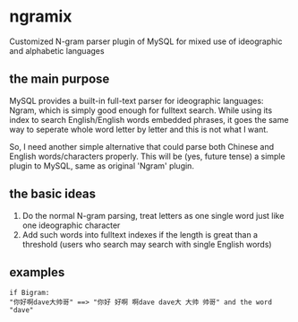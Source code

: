 ngramix
======
Customized N-gram parser plugin of MySQL for mixed use of ideographic and alphabetic languages

## the main purpose
MySQL provides a built-in full-text parser for ideographic languages: Ngram, which is simply good enough for fulltext search.
While using its index to search English/English words embedded phrases, it goes the same way to seperate whole word letter by letter and this is not what I want.   

So, I need another simple alternative that could parse both Chinese and English words/characters properly.
This will be (yes, future tense) a simple plugin to MySQL, same as original 'Ngram' plugin.   

## the basic ideas
1. Do the normal N-gram parsing, treat letters as one single word just like one ideographic character
2. Add such words into fulltext indexes if the length is great than a threshold (users who search may search with single English words)

## examples

```
if Bigram:
"你好啊dave大帅哥" ==> "你好 好啊 啊dave dave大 大帅 帅哥" and the word "dave"
```

